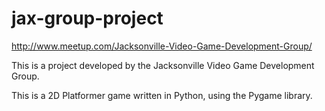 jax-group-project
=================

http://www.meetup.com/Jacksonville-Video-Game-Development-Group/

This is a project developed by the Jacksonville Video Game Development Group. 

This is a 2D Platformer game written in Python, using the Pygame library. 

